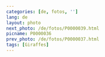 ```yaml
---
categories: [de, fotos, '']
lang: de
layout: photo
next_photo: /de/fotos/P0000039.html
picname: P0000036
prev_photo: /de/fotos/P0000037.html
tags: [Giraffes]
---
```

